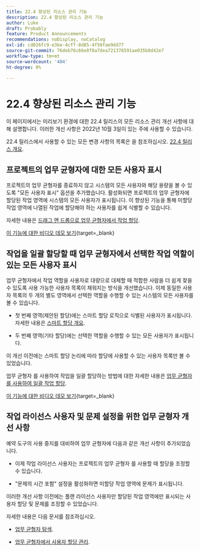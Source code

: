 ```yaml
---
title: 22.4 향상된 리소스 관리 기능
description: 22.4 향상된 리소스 관리 기능
author: Luke
draft: Probably
feature: Product Announcements
recommendations: noDisplay, noCatalog
exl-id: cd026fc9-e3be-4cff-8d85-4f50fae9dd77
source-git-commit: 76deb76c66e8f8a7dea721378591ae035b8d42e7
workflow-type: tm+mt
source-wordcount: '404'
ht-degree: 0%

---
```


# 22.4 향상된 리소스 관리 기능

이 페이지에서는 미리보기 환경에 대한 22.4 릴리스의 모든 리소스 관리 개선 사항에 대해 설명합니다. 이러한 개선 사항은 2022년 10월 3일이 있는 주에 사용할 수 있습니다.

22.4 릴리스에서 사용할 수 있는 모든 변경 사항의 목록은 을 참조하십시오. [22.4 릴리스 개요](/help/quicksilver/product-announcements/product-releases/22.4-release-activity/22-4-release-overview.md).

## 프로젝트의 업무 균형자에 대한 모든 사용자 표시

프로젝트의 업무 균형자를 종료하지 않고 시스템의 모든 사용자와 해당 용량을 볼 수 있도록 &quot;모든 사용자 표시&quot; 옵션을 추가했습니다. 활성화되면 프로젝트의 업무 균형자에 할당된 작업 영역에 시스템의 모든 사용자가 표시됩니다. 이 향상된 기능을 통해 미할당 작업 영역에 나열된 작업에 할당해야 하는 사용자를 쉽게 식별할 수 있습니다.

자세한 내용은 [드래그 앤 드롭으로 업무 균형자에서 작업 할당](/help/quicksilver/resource-mgmt/workload-balancer/assign-work-in-workload-balancer-by-drag-and-drop.md).

[이 기능에 대한 비디오 데모 보기](https://video.tv.adobe.com/v/3412873/){target=_blank}

## 작업을 일괄 할당할 때 업무 균형자에서 선택한 작업 역할이 있는 모든 사용자 표시

업무 균형자에서 작업 역할을 사용자로 대량으로 대체할 때 적합한 사람을 더 쉽게 찾을 수 있도록 사용 가능한 사용자 목록이 채워지는 방식을 개선했습니다. 이제 동일한 사용자 목록의 두 개의 별도 영역에서 선택한 역할을 수행할 수 있는 시스템의 모든 사용자를 볼 수 있습니다.

* 첫 번째 영역(제안된 할당)에는 스마트 할당 로직으로 식별된 사용자가 표시됩니다. 자세한 내용은 [스마트 할당 개요](/help/quicksilver/manage-work/tasks/assign-tasks/smart-assignments.md).

* 두 번째 영역(기타 할당)에는 선택한 역할을 수행할 수 있는 모든 사용자가 표시됩니다.

이 개선 이전에는 스마트 할당 논리에 따라 할당에 사용할 수 있는 사용자 목록만 볼 수 있었습니다.

업무 균형자 를 사용하여 작업을 일괄 할당하는 방법에 대한 자세한 내용은 [업무 균형자 를 사용하여 일괄 작업 할당](/help/quicksilver/resource-mgmt/workload-balancer/assign-work-in-workload-balancer-in-bulk.md).

[이 기능에 대한 비디오 데모 보기](https://video.tv.adobe.com/v/3412874/){target=_blank}

## 작업 라이선스 사용자 및 문제 설정을 위한 업무 균형자 개선 사항

예약 도구의 사용 중지를 대비하여 업무 균형자에 다음과 같은 개선 사항이 추가되었습니다.

* 이제 작업 라이선스 사용자는 프로젝트의 업무 균형자 를 사용할 때 할당을 조정할 수 있습니다.

* &quot;문제의 시간 포함&quot; 설정을 활성화하면 미할당 작업 영역에 문제가 표시됩니다.

이러한 개선 사항 이전에는 플랜 라이선스 사용자만 할당된 작업 영역에만 표시되는 사용자 할당 및 문제를 조정할 수 있었습니다.

자세한 내용은 다음 문서를 참조하십시오.

* [업무 균형자 탐색](/help/quicksilver/resource-mgmt/workload-balancer/navigate-the-workload-balancer.md).

* [업무 균형자에서 사용자 할당 관리](/help/quicksilver/resource-mgmt/workload-balancer/manage-user-allocations-workload-balancer.md).

